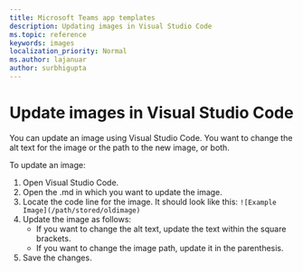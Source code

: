```yaml
---
title: Microsoft Teams app templates
description: Updating images in Visual Studio Code
ms.topic: reference
keywords: images
localization_priority: Normal
ms.author: lajanuar
author: surbhigupta
---
```


# Update images in Visual Studio Code
You can update an image using Visual Studio Code. You want to change the alt text for the image or the path to the new image, or both.

To update an image:

1. Open Visual Studio Code.
1. Open the .md in which you want to update the image.
1. Locate the code line for the image. It should look like this:
`![Example Image](/path/stored/oldimage)`
1. Update the image as follows:
	- If you want to change the alt text, update the text within the square brackets.
	- If you want to change the image path, update it in the parenthesis.
1. Save the changes.

